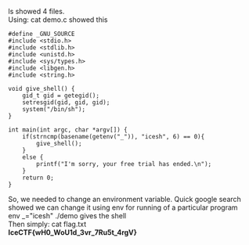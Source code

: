 ls showed 4 files.<br>
Using: cat demo.c showed this
```
#define _GNU_SOURCE
#include <stdio.h>
#include <stdlib.h>
#include <unistd.h>
#include <sys/types.h>
#include <libgen.h>
#include <string.h>

void give_shell() {
    gid_t gid = getegid();
    setresgid(gid, gid, gid);
    system("/bin/sh");
}

int main(int argc, char *argv[]) {
    if(strncmp(basename(getenv("_")), "icesh", 6) == 0){
        give_shell();
    }
    else {
        printf("I'm sorry, your free trial has ended.\n");
    }
    return 0;
}
```
So, we needed to change an environment variable. Quick google search showed we can change it using env for running of a particular program<br>
env _="icesh" ./demo gives the shell<br>
Then simply: cat flag.txt <br>
<b>IceCTF{wH0_WoU1d_3vr_7Ru5t_4rgV}</b>
